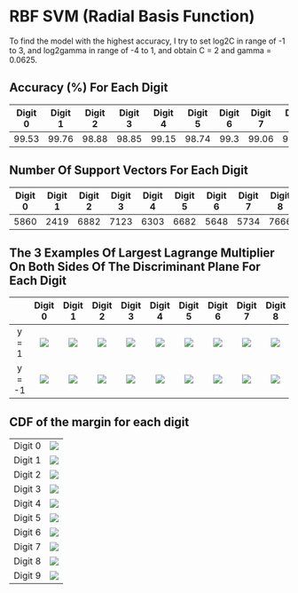 # RBF SVM (Radial Basis Function)  

To find the model with the highest accuracy, I try to set log2C in range of -1 to 3, and log2gamma in range of -4 to 1, and obtain C = 2 and gamma = 0.0625.

## Accuracy (%) For Each Digit  

| Digit 0 | Digit 1 | Digit 2 | Digit 3 | Digit 4 | Digit 5 | Digit 6 | Digit 7 | Digit 8 | Digit 9 |
| :-----: | :-----: | :-----: | :-----: | :-----: | :-----: | :-----: | :-----: | :-----: | :-----: |
|  99.53  |  99.76  |  98.88  |  98.85  |  99.15  |  98.74  |  99.3   |  99.06  |  98.36  |  98.83  |

## Number Of Support Vectors For Each Digit  

| Digit 0 | Digit 1 | Digit 2 | Digit 3 | Digit 4 | Digit 5 | Digit 6 | Digit 7 | Digit 8 | Digit 9 |
| :-----: | :-----: | :-----: | :-----: | :-----: | :-----: | :-----: | :-----: | :-----: | :-----: |
|  5860   |  2419   |  6882   |  7123   |  6303   |  6682   |  5648   |  5734   |  7666   |  6488   |

## The 3 Examples Of Largest Lagrange Multiplier On Both Sides Of The Discriminant Plane For Each Digit

|        |         Digit 0          |         Digit 1          |         Digit 2          |         Digit 3          |         Digit 4          |         Digit 5          |         Digit 6          |         Digit 7          |         Digit 8          |         Digit 9          |
| :----: | :----------------------: | :----------------------: | :----------------------: | :----------------------: | :----------------------: | :----------------------: | :----------------------: | :----------------------: | :----------------------: | :----------------------: |
| y = 1  | ![](img/rbf_d0_max3.png) | ![](img/rbf_d1_max3.png) | ![](img/rbf_d2_max3.png) | ![](img/rbf_d3_max3.png) | ![](img/rbf_d4_max3.png) | ![](img/rbf_d5_max3.png) | ![](img/rbf_d6_max3.png) | ![](img/rbf_d7_max3.png) | ![](img/rbf_d8_max3.png) | ![](img/rbf_d9_max3.png) |
| y = -1 | ![](img/rbf_d0_min3.png) | ![](img/rbf_d1_min3.png) | ![](img/rbf_d2_min3.png) | ![](img/rbf_d3_min3.png) | ![](img/rbf_d4_min3.png) | ![](img/rbf_d5_min3.png) | ![](img/rbf_d6_min3.png) | ![](img/rbf_d7_min3.png) | ![](img/rbf_d8_min3.png) | ![](img/rbf_d9_min3.png) |

## CDF of the margin for each digit

|         |                         |
| :-----: | :---------------------: |
| Digit 0 | ![](img/rbf_cdf_d0.png) |
| Digit 1 | ![](img/rbf_cdf_d1.png) |
| Digit 2 | ![](img/rbf_cdf_d2.png) |
| Digit 3 | ![](img/rbf_cdf_d3.png) |
| Digit 4 | ![](img/rbf_cdf_d4.png) |
| Digit 5 | ![](img/rbf_cdf_d5.png) |
| Digit 6 | ![](img/rbf_cdf_d6.png) |
| Digit 7 | ![](img/rbf_cdf_d7.png) |
| Digit 8 | ![](img/rbf_cdf_d8.png) |
| Digit 9 | ![](img/rbf_cdf_d9.png) |
